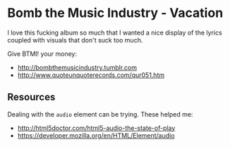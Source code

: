 # Bomb the Music Industry - Vacation

I love this fucking album so much that I wanted a nice display of the
lyrics coupled with visuals that don't suck too much.  

Give BTMI! your money:
 - http://bombthemusicindustry.tumblr.com
 - http://www.quoteunquoterecords.com/qur051.htm

 ## Resources

 Dealing with the `audio` element can be trying. These helped me:
  - http://html5doctor.com/html5-audio-the-state-of-play
  - https://developer.mozilla.org/en/HTML/Element/audio